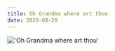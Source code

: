 ```yaml
---
title: Oh Grandma where art thou
date: 2020-08-20
---
```


!['Oh Grandma where art thou'](/Grandma.jpeg)

